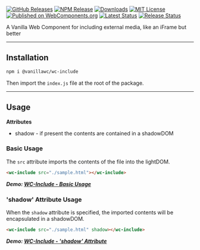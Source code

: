 [![GitHub Releases](https://img.shields.io/github/v/release/vanillawc/wc-include.svg)](https://github.com/vanillawc/wc-include/releases)
[![NPM Release](https://badgen.net/npm/v/@vanillawc/wc-include)](https://www.npmjs.com/package/@vanillawc/wc-include)
[![Downloads](https://badgen.net/npm/dt/@vanillawc/wc-include)](https://www.npmjs.com/package/@vanillawc/wc-include)
[![MIT License](https://img.shields.io/badge/license-MIT-blue.svg)](https://raw.githubusercontent.com/vanillawc/wc-include/master/LICENSE)
[![Published on WebComponents.org](https://img.shields.io/badge/webcomponents.org-published-blue.svg)](https://www.webcomponents.org/element/vanillawc/wc-include)
[![Latest Status](https://github.com/vanillawc/wc-include/workflows/Latest/badge.svg)](https://github.com/vanillawc/wc-include/actions)
[![Release Status](https://github.com/vanillawc/wc-include/workflows/Release/badge.svg)](https://github.com/vanillawc/wc-include/actions)

A Vanilla Web Component for including external media, like an iFrame but better

 <!-- TODO: Add video graphic here -->

-----

## Installation

```sh
npm i @vanillawc/wc-include
```

Then import the `index.js` file at the root of the package.

-----

## Usage

**Attributes**

- shadow - if present the contents are contained in a shadowDOM

### Basic Usage

The `src` attribute imports the contents of the file into the lightDOM.

```html
<wc-include src="./sample.html"></wc-include>
```

***Demo: [WC-Include - Basic Usage][]***

### 'shadow' Attribute Usage

When the `shadow` attribute is specified, the imported contents will be encapsulated in a shadowDOM.

```html
<wc-include src="./sample.html" shadow></wc-include>
```

***Demo: [WC-Include - 'shadow' Attribute][]***

[WC-Include - Basic Usage]: https://vanillawc.github.io/wc-include/demo/basic-usage.html
[WC-Include - 'shadow' Attribute]: https://vanillawc.github.io/wc-include/demo/shadow-attribute.html
